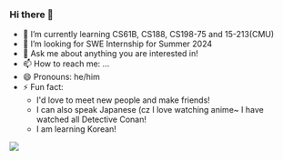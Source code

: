 ### Hi there 👋

- 🌱 I’m currently learning CS61B, CS188, CS198-75 and 15-213(CMU)
- 🤔 I’m looking for SWE Internship for Summer 2024
- 💬 Ask me about anything you are interested in!
- 📫 How to reach me: ...
- 😄 Pronouns: he/him
- ⚡ Fun fact: 
  - I'd love to meet new people and make friends! 
  - I can also speak Japanese (cz I love watching anime~ I have watched all Detective Conan!
  - I am learning Korean!

![](https://github-readme-stats.vercel.app/api?username=520Enterprise)
